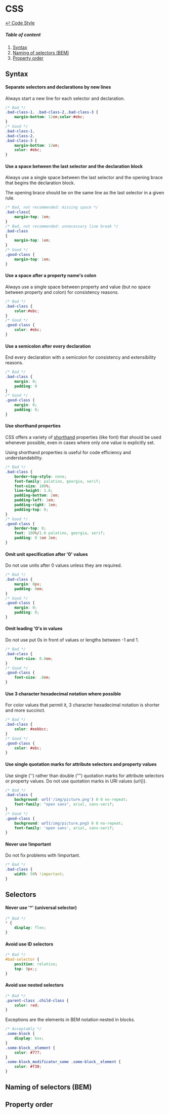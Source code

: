 CSS
==

[↩ Code Style](https://github.com/ahtohbi4/code-style/blob/master/README.md#code-style)

##### Table of content
1. [Syntax](#syntax)
2. [Naming of selectors (BEM)](#naming-of-selectors-bem)
3. [Property order](#property-order)

Syntax
--

#### Separate selectors and declarations by new lines

Always start a new line for each selector and declaration.
```css
/* Bad */
.bad-class-1, .bad-class-2,.bad-class-3 {
    margin-bottom: 12em;color:#ebc;
}
/* Good */
.bad-class-1,
.bad-class-2,
.bad-class-3 {
    margin-bottom: 12em;
    color: #ebc;
}
```

#### Use a space between the last selector and the declaration block

Always use a single space between the last selector and the opening brace that begins the declaration block.

The opening brace should be on the same line as the last selector in a given rule.
```css
/* Bad, not recommended: missing space */
.bad-class{
    margin-top: 1em;
}
/* Bad, not recommended: unnecessary line break */
.bad-class
{
    margin-top: 1em;
}
/* Good */
.good-class {
    margin-top: 1em;
}
```

#### Use a space after a property name's colon

Always use a single space between property and value (but no space between property and colon) for consistency reasons.
```css
/* Bad */
.bad-class {
    color:#ebc;
}
/* Good */
.good-class {
    color: #ebc;
}
```

#### Use a semicolon after every declaration

End every declaration with a semicolon for consistency and extensibility reasons.
```css
/* Bad */
.bad-class {
    margin: 0;
    padding: 0
}
/* Good */
.good-class {
    margin: 0;
    padding: 0;
}
```

#### Use shorthand properties

CSS offers a variety of [shorthand](http://www.w3.org/TR/CSS21/about.html#shorthand) properties (like font) that should be used whenever possible, even in cases where only one value is explicitly set.

Using shorthand properties is useful for code efficiency and understandability.
```css
/* Bad */
.bad-class {
    border-top-style: none;
    font-family: palatino, georgia, serif;
    font-size: 100%;
    line-height: 1.6;
    padding-bottom: 2em;
    padding-left: 1em;
    padding-right: 1em;
    padding-top: 0;
}
/* Good */
.good-class {
    border-top: 0;
    font: 100%/1.6 palatino, georgia, serif;
    padding: 0 1em 2em;
}
```

#### Omit unit specification after '0' values

Do not use units after 0 values unless they are required.
```css
/* Bad */
.bad-class {
    margin: 0px;
    padding: 0em;
}
/* Good */
.good-class {
    margin: 0;
    padding: 0;
}
```

#### Omit leading '0's in values

Do not use put 0s in front of values or lengths between -1 and 1.
```css
/* Bad */
.bad-class {
    font-size: 0.8em;
}
/* Good */
.good-class {
    font-size: .8em;
}
```

#### Use 3 character hexadecimal notation where possible

For color values that permit it, 3 character hexadecimal notation is shorter and more succinct.
```css
/* Bad */
.bad-class {
    color: #eebbcc;
}
/* Good */
.good-class {
    color: #ebc;
}
```

#### Use single quotation marks for attribute selectors and property values

Use single ('') rather than double ("") quotation marks for attribute selectors or property values. Do not use quotation marks in URI values (url()).
```css
/* Bad */
.bad-class {
    background: url('/img/picture.png') 0 0 no-repeat;
    font-family: "open sans", arial, sans-serif;
}
/* Good */
.good-class {
    background: url(/img/picture.png) 0 0 no-repeat;
    font-family: 'open sans', arial, sans-serif;
}
```

#### Never use !important

Do not fix problems with !important.
```css
/* Bad */
.bad-class {
    width: 50% !important;
}
```

Selectors
--

#### Never use '*' (universal selector)
```css
/* Bad */
* {
    display: flex;
}
```

#### Avoid use ID selectors
```css
/* Bad */
#bad-selector {
    position: relative;
    top: 9px;;
}
```

#### Avoid use nested selectors
```css
/* Bad */
.parent-class .child-class {
    color: red;
}
```

Exceptions are the elements in BEM notation nested in blocks.
```css
/* Acceptably */
.some-block {
    display: box;
}
.some-block__element {
    color: #777;
}
.some-block_modificator_some .some-block__element {
    color: #f30;
}
```

Naming of selectors (BEM)
--

Property order
--
